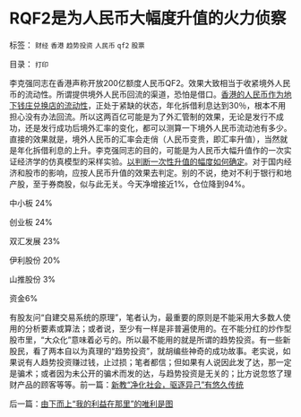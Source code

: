 # RQF2是为人民币大幅度升值的火力侦察

标签： `财经` `香港` `趋势投资` `人民币` `qf2` `股票` 

目录： `打印`

李克强同志在香港声称开放200亿额度人民币QF2。效果大致相当于收紧境外人民币的流动性。所谓提供境外人民币回流的渠道，恐怕是借口。[香港的人民币作为地下钱庄兑换店的流动性](../../../2011/1/5/地下钱庄的港币头寸吃紧了吗？.md)，正处于紧缺的状态，年化拆借利息达到30％，根本不用担心没有办法回流。所以这两百亿可能是为了外汇管制的效果，无论是发行不成功，还是发行成功后境外汇率的变化，都可以测算一下境外人民币流动池有多少。直接的效果就是，境外人民币的汇率会走俏（人民币变贵，即汇率升值），当然就是年化拆借利息的上升。李克强同志的目的，可能是为人民币大幅升值作的一次实证经济学的仿真模型的采样实验。[以判断一次性升值的幅度如何确定](../../../2007/12/6/施建淮：人民币一次性升值真的不可以是一种选择吗.md)。对于国内经济和股市的影响，应按人民币升值的效果去判定。别的不说，绝对不利于银行和地产股，至于券商股，似与此无关。今天净增接近1%，仓位降到94%。

中小板 24%

创业板 24%

双汇发展 23%

伊利股份 20%

山推股份 3%

资金6%



有股友问“自建交易系统的原理”，笔者认为，最重要的原则是不能采用大多数人使用的分析要素或算法；或者说，至少有一样是非普遍使用的。在不能分红的炒作型股市里，“大众化”意味着必亏的。所以最不能用的就是所谓的趋势投资。有一些新股民，看了两本自以为真理的“趋势投资”，就胡编些神奇的成功故事。老实说，如果说有人趋势投资赚过钱，止过损；笔者都信；但如果有人说因此发了达，那一定是骗术；或者因为未公开的骗术而发的达，与趋势投资是无关的；比方说忽悠了理财产品的顾客等等。前一篇：[新教“净化社会，驱逐异己”有悠久传统](../../../2011/8/16/新教“净化社会，驱逐异己”有悠久传统.md)

后一篇：[由下而上“我的利益在那里”的唯利是图](../../../2011/8/17/由下而上“我的利益在那里”的唯利是图.md)